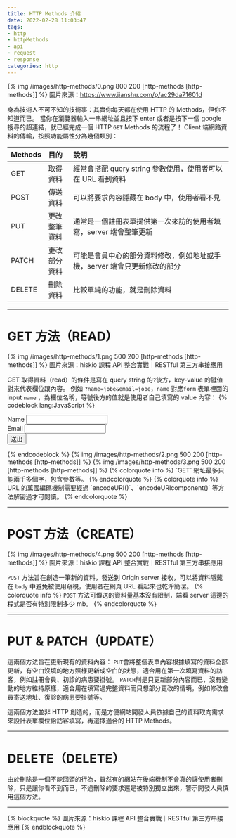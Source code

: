 ```yaml
---
title: HTTP Methods 介紹
date: 2022-02-28 11:03:47
tags:
- http
- httpMethods
- api
- request
- response
categories: http
---
```


{% img /images/http-methods/0.png 800 200 [http-methods [http-methods]] %}
圖片來源：https://www.jianshu.com/p/ac29da71601d

身為技術人不可不知的技術事：其實你每天都在使用 HTTP 的 Methods，但你不知道而已。
當你在瀏覽器輸入一串網址並且按下 enter 或者是按下一個 google 搜尋的超連結，就已經完成一個 HTTP `GET` Methods 的流程了！
Client 端網路資料的傳輸，按照功能屬性分為幾個類別：

| Methods  | 目的         | 說明                                　　　　　　　　　　　　　　　   　 |
| :------- | :----------  | :----------------------------------------------------------------    |
| GET      | 取得資料      | 經常會搭配 query string 參數使用，使用者可以在 URL 看到資料             |
| POST     | 傳送資料      | 可以將要求內容隱藏在 body 中，使用者看不見                             |
| PUT      | 更改整筆資料  | 通常是一個註冊表單提供第一次來訪的使用者填寫，server 端會整筆更新         |
| PATCH    | 更改部分資料  | 可能是會員中心的部分資料修改，例如地址或手機，server 端會只更新修改的部分  |
| DELETE   | 刪除資料      | 比較單純的功能，就是刪除資料                                           |

___
# GET 方法（READ）
{% img /images/http-methods/1.png 500 200 [http-methods [http-methods]] %}
圖片來源：hiskio 課程 API 整合實戰｜RESTful 第三方串接應用

GET 取得資料（read）的條件是寫在 query string 的`?`後方，key-value 的鍵值對來代表欄位跟內容。
例如 `?name=jobe&email=jobe`，`name` 對應`form` 表單裡面的 input `name` ，為欄位名稱，等號後方的值就是使用者自己填寫的 value 內容：
{% codeblock lang:JavaScript %}
  <form action="http://localhost:4000">
    <div>
      <label for="name">Name</label>
      <input type="text" name="name">
    </div>
    <div>
      <label for="email">Email</label>
      <input type="text" name="email">
    </div>
    <button type="submit">送出</button>
  </form>
{% endcodeblock %}
{% img /images/http-methods/2.png 500 200 [http-methods [http-methods]] %}
{% img /images/http-methods/3.png 500 200 [http-methods [http-methods]] %}
{% colorquote info %}
  `GET` 網址最多只能兩千多個字，包含參數等。
{% endcolorquote %}
{% colorquote info %}
  URL 的萬國編碼機制需要經過 `encodeURI()`、`encodeURIcomponent()` 等方法解密過才可閱讀。
{% endcolorquote %}

___
# POST 方法（CREATE）
{% img /images/http-methods/4.png 500 200 [http-methods [http-methods]] %}
圖片來源：hiskio 課程 API 整合實戰｜RESTful 第三方串接應用

`POST` 方法旨在創造一筆新的資料，發送到 Origin server 接收，可以將資料隱藏在 `body` 中避免被使用窺視，使用者在網頁 URL 看起來也乾淨簡潔。
{% colorquote info %}
`POST` 方法可傳送的資料量基本沒有限制，端看 server 這邊的程式是否有特別限制多少 mb。
{% endcolorquote %}

___
# PUT & PATCH（UPDATE）
這兩個方法旨在更新現有的資料內容：
`PUT`會將整個表單內容根據填寫的資料全部更新，有空白沒填的地方照樣更新成空白的狀態，適合用在第一次填寫資料的訪客，例如註冊會員、初診的病患要掛號。
`PATCH`則是只更新部分內容而已，沒有變動的地方維持原樣，適合用在填寫過完整資料而只想部分更改的情境，例如修改會員寄送地址、復診的病患要掛號等。

這兩個方法並非 HTTP 創造的，而是方便網站開發人員依據自己的資料取向需求來設計表單欄位給訪客填寫，再選擇適合的 HTTP Methods。

___
# DELETE（DELETE）
由於刪除是一個不能回頭的行為，雖然有的網站在後端機制不會真的讓使用者刪除，只是讓你看不到而已，不過刪除的要求還是被特別獨立出來，警示開發人員慎用這個方法。

___
{% blockquote %}
圖片來源：hiskio 課程 API 整合實戰｜RESTful 第三方串接應用
{% endblockquote %}